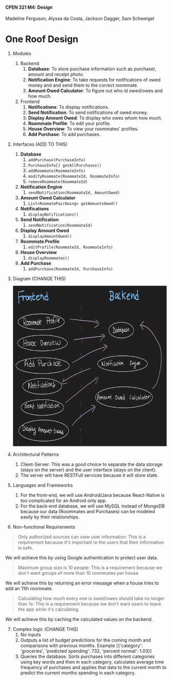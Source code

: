 #### CPEN 321 M4: Design

Madeline Ferguson, Alyssa da Costa, Jackson Dagger, Sam Schweigel

# One Roof Design

1. Modules

   1. Backend 
      1. **Database**: To store purchase information such as purchaser, amount and receipt photo.
      2. **Notification Engine**: To take requests for notifications of owed money and and send them to the correct roommate.
      3. **Amount Owed Calculator**: To figure out who id owed/owes and how much.
   2. Frontend 
      1. **Notifications**: To display notifications.
      2. **Send Notification**: To send notifications of owed money.
      3. **Display Amount Owed**: To display who owes whom how much.
      4. **Roommate Profile**: To edit your profile.
      5. **House Overview**: To view your roommates' profiles.
      6. **Add Purchase**: To add purchases.

2. Interfaces (ADD TO THIS)
   1. **Database**
      1. `addPurchase(PurchaseInfo)`
      2. `PurchaseInfo[] getAllPurchases()`
      3. `addRoommate(RoommateInfo)`
      4. `modifyRoommate(RoommateId, RoommateInfo)`
      5. `removeRoommate(RoommateId)`
   2. **Notification Engine**
      1. `sendNotification(RoommateId, AmountOwed)`
   3. **Amount Owed Calculator**
      1. `List<RoomatePairOwing> getAmountsOwed()`
   4. **Notifications**
      1. `displayNotifications()`
   5. **Send Notification**
      1. `sendNotification(RoommateId)`
   6. **Display Amount Owed**
      1. `displayAmountOwed()`
   7. **Roommate Profile**
      1. `editProfile(RoommateId, RoommateInfo)`
   8. **House Overview** 
      1. `displayRoommates()`
   9. **Add Purchase**
      1. `addPurchase(RoommateId, PurchaseInfo)`

3. Diagram (CHANGE THIS)

   <img src="img/component_diagram.png" height="500px" />

4. Architectural Patterns
   1. Client-Server: This was a good choice to separate the data storage (stays on the server) and the user interface (stays on the client).
   2. The server will have RESTFull services because it will store state.

5. Languages and Frameworks
   1. For the front-end, we will use Android/Java because React-Native is too complicated for an Android only app.
   2. For the back-end database, we will use MySQL instead of MongoDB because our data (Roommates and Purchases) can be modeled easily by their relationships. 

6. Non-functional Requirements
>  Only authorized sources can view user information: This is a requirement because it's 
>  important to the users that their information is safe.

We will achieve this by using Google authentication to protect user data.

>  Maximum group size is 10 people: This is a requirement because we don't want
>  groups of more than 10 roommates per house.

We will achieve this by returning an error message when a house tries to add an 11th roommate.

>  Calculating how much every one is owed/owes should take no longer than 1s:
>  This is a requirement because we don't want users to leave the app while it's
>  calculating.

We will achieve this by caching the calculated values on the backend.

7. Complex logic (CHANGE THIS)
   1. No inputs
   2. Outputs a list of budget predictions for the coming month and comparisons with previous months. Example \[{'category': 'groceries', 'predicted spending': 732, 'percent normal': 1.03}\]
   3. Queries the database. Sorts purchases into different categories using key words and then in each category, calculates average time frequency of purchases and applies that data to the current month to predict the current months spending in each category.
